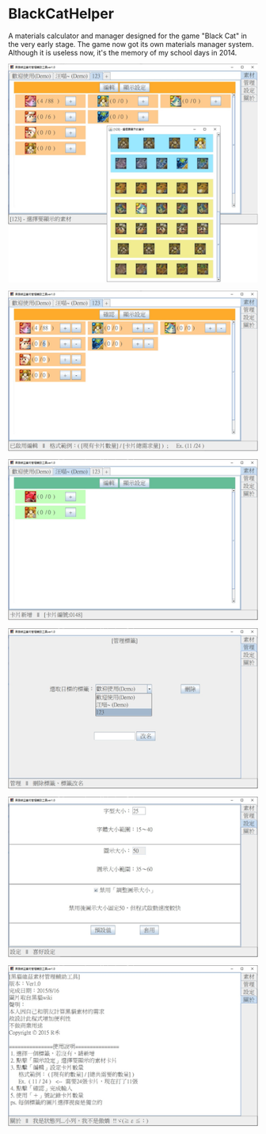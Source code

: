 # BlackCatHelper
A materials calculator and manager designed for the game "Black Cat" in the very early stage.
The game now got its own materials manager system.
Although it is useless now, it's the memory of my school days in 2014.

![Materials Selector](img/select.jpg "Materials Selector")

![Edit](img/edit.jpg "Edit")

![Switch Tag](img/switch_tag.jpg "Switch Tag")

![Manage Tag](img/mg_tag.jpg "Manage Tag")

![Settings](img/settings.jpg "Settings")

![Declaration](img/declaration.jpg "Declaration")
